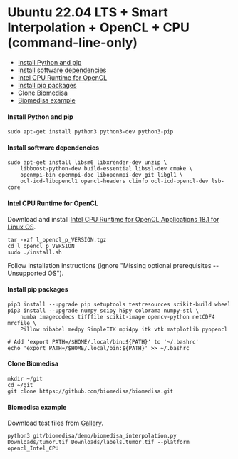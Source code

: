 # Ubuntu 22.04 LTS + Smart Interpolation + OpenCL + CPU (command-line-only)

- [Install Python and pip](#install-python-and-pip)
- [Install software dependencies](#install-software-dependencies)
- [Intel CPU Runtime for OpenCL](#intel-cpu-runtime-for-opencl)
- [Install pip packages](#install-pip-packages)
- [Clone Biomedisa](#clone-biomedisa)
- [Biomedisa example](#biomedisa-example)

#### Install Python and pip
```
sudo apt-get install python3 python3-dev python3-pip
```

#### Install software dependencies
```
sudo apt-get install libsm6 libxrender-dev unzip \
    libboost-python-dev build-essential libssl-dev cmake \
    openmpi-bin openmpi-doc libopenmpi-dev git libgl1 \
    ocl-icd-libopencl1 opencl-headers clinfo ocl-icd-opencl-dev lsb-core
```

#### Intel CPU Runtime for OpenCL
Download and install [Intel CPU Runtime for OpenCL Applications 18.1 for Linux OS](https://software.intel.com/en-us/articles/opencl-drivers).
```
tar -xzf l_opencl_p_VERSION.tgz
cd l_opencl_p_VERSION
sudo ./install.sh
```
Follow installation instructions (ignore "Missing optional prerequisites -- Unsupported OS").

#### Install pip packages
```
pip3 install --upgrade pip setuptools testresources scikit-build wheel
pip3 install --upgrade numpy scipy h5py colorama numpy-stl \
    numba imagecodecs tifffile scikit-image opencv-python netCDF4 mrcfile \
    Pillow nibabel medpy SimpleITK mpi4py itk vtk matplotlib pyopencl

# Add 'export PATH=/$HOME/.local/bin:${PATH}' to '~/.bashrc'
echo 'export PATH=/$HOME/.local/bin:${PATH}' >> ~/.bashrc
```

#### Clone Biomedisa
```
mkdir ~/git
cd ~/git
git clone https://github.com/biomedisa/biomedisa.git
```

#### Biomedisa example
Download test files from [Gallery](https://biomedisa.info/gallery/).
```
python3 git/biomedisa/demo/biomedisa_interpolation.py Downloads/tumor.tif Downloads/labels.tumor.tif --platform opencl_Intel_CPU
```

